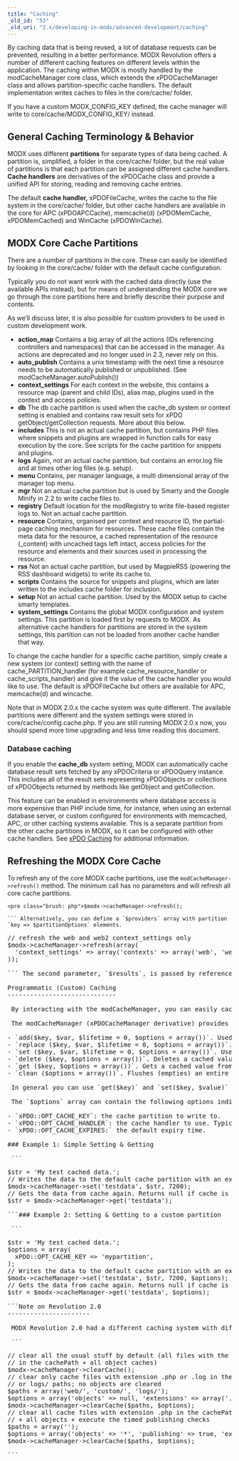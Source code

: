 ```yaml
---
title: "Caching"
_old_id: "53"
_old_uri: "2.x/developing-in-modx/advanced-development/caching"
---
```


 By caching data that is being reused, a lot of database requests can be prevented, resulting in a better performance. MODX Revolution offers a number of different caching features on different levels within the application. The caching within MODX is mostly handled by the modCacheManager core class, which extends the xPDOCacheManager class and allows partition-specific cache handlers. The default implementation writes caches to files in the core/cache/ folder.

 If you have a custom MODX\_CONFIG\_KEY defined, the cache manager will write to core/cache/MODX\_CONFIG\_KEY/ instead.

General Caching Terminology & Behavior
--------------------------------------

 MODX uses different **partitions** for separate types of data being cached. A partition is, simplified, a folder in the core/cache/ folder, but the real value of partitions is that each partition can be assigned different cache handlers. **Cache handlers** are derivatives of the xPDOCache class and provide a unified API for storing, reading and removing cache entries.

 The default **cache handler,** xPDOFileCache, writes the cache to the file system in the core/cache/ folder, but other cache handlers are available in the core for APC (xPDOAPCCache), memcache(d) (xPDOMemCache, xPDOMemCached) and WinCache (xPDOWinCache).

MODX Core Cache Partitions
--------------------------

 There are a number of partitions in the core. These can easily be identified by looking in the core/cache/ folder with the default cache configuration.

 Typically you do not want work with the cached data directly (use the available APIs instead), but for means of understanding the MODX core we go through the core partitions here and briefly describe their purpose and contents.

 As we’ll discuss later, it is also possible for custom providers to be used in custom development work.

- **action\_map** Contains a big array of all the actions (IDs referencing controllers and namespaces) that can be accessed in the manager. As actions are deprecated and no longer used in 2.3, never rely on this.
- **auto\_publish** Contains a unix timestamp with the next time a resource needs to be automatically published or unpublished. (See modCacheManager.autoPublish())
- **context\_settings** For each context in the website, this contains a resource map (parent and child IDs), alias map, plugins used in the context and access policies.
- **db** The db cache partition is used when the cache\_db system or context setting is enabled and contains raw result sets for xPDO getObject/getCollection requests. More about this below.
- **includes** This is not an actual cache partition, but contains PHP files where snippets and plugins are wrapped in function calls for easy execution by the core. See scripts for the cache partition for snippets and plugins.
- **logs** Again, not an actual cache partition, but contains an error.log file and at times other log files (e.g. setup).
- **menu** Contains, per manager language, a multi dimensional array of the manager top menu.
- **mgr** Not an actual cache partition but is used by Smarty and the Google Minify in 2.2 to write cache files to.
- **registry** Default location for the modRegistry to write file-based register logs to. Not an actual cache partition.
- **resource** Contains, organised per context and resource ID, the partial-page caching mechanism for resources. These cache files contain the meta data for the resource, a cached representation of the resource (\_content) with uncached tags left intact, access policies for the resource and elements and their sources used in processing the resource.
- **rss** Not an actual cache partition, but used by MagpieRSS (powering the RSS dashboard widgets) to write its cache to.
- **scripts** Contains the source for snippets and plugins, which are later written to the includes cache folder for inclusion.
- **setup** Not an actual cache partition. Used by the MODX setup to cache smarty templates.
- **system\_settings** Contains the global MODX configuration and system settings. This partition is loaded first by requests to MODX. As alternative cache handlers for partitions are stored in the system settings, this partition can not be loaded from another cache handler that way.

 To change the cache handler for a specific cache partition, simply create a new system (or context) setting with the name of cache\_PARTITION\_handler (for example cache\_resource\_handler or cache\_scripts\_handler) and give it the value of the cache handler you would like to use. The default is xPDOFileCache but others are available for APC, memcache(d) and wincache.

 Note that in MODX 2.0.x the cache system was quite different. The available partitions were different and the system settings were stored in core/cache/config.cache.php. If you are still running MODX 2.0.x now, you should spend more time upgrading and less time reading this document.

### Database caching

 If you enable the **cache\_db** system setting, MODX can automatically cache database result sets fetched by any xPDOCriteria or xPDOQuery instance. This includes all of the result sets representing xPDOObjects or collections of xPDOObjects returned by methods like getObject and getCollection.

 This feature can be enabled in environments where database access is more expensive than PHP include time, for instance, when using an external database server, or custom configured for environments with memcached, APC, or other caching systems available. This is a separate partition from the other cache partitions in MODX, so it can be configured with other cache handlers. See [xPDO Caching](display/xPDO20/Caching) for additional information.

Refreshing the MODX Core Cache
------------------------------

 To refresh any of the core MODX cache partitions, use the `modCacheManager->refresh()` method. The minimum call has no parameters and will refresh all core cache partitions.

 ```
<pre class="brush: php">$modx->cacheManager->refresh();

``` Alternatively, you can define a `$providers` array with partition `key => $partitionOptions` elements.

 ```
<pre class="brush: php">// refresh the web and web2 context_settings only
$modx->cacheManager->refresh(array(
  'context_settings' => array('contexts' => array('web', 'web2')
));

``` The second parameter, `$results`, is passed by reference and will contain the results of each of the cache partitions. Depending on the partition, this can be a boolean or an array with more information from the result of refreshing the specific partition. The function itself returns a boolean indicating if any of the partitions returned a boolean false.

Programmatic (Custom) Caching
-----------------------------

 By interacting with the modCacheManager, you can easily cache any type of data. There are several useful features for you to use in maintaining a valid cache. By using the modCacheManager with a custom partition (though not required), users of your code can change the cache handler and store the data in a memcached, APC or WinCache instance instead of the default file based cache.

 The modCacheManager (xPDOCacheManager derivative) provides the following useful methods:

- `add($key, $var, $lifetime = 0, $options = array())`. Used for adding a value to the cache, but only if it does not yet exist or has expired.
- `replace ($key, $var, $lifetime = 0, $options = array())`. Used for replacing an existing cached value with a different one.
- `set ($key, $var, $lifetime = 0, $options = array())`. Used for setting a value in the cache no matter if it exists already (gets overwritten) or not (gets added).
- `delete ($key, $options = array())`. Deletes a cached value from the cache.
- `get ($key, $options = array())`. Gets a cached value from the cache.
- `clean ($options = array())`. Flushes (empties) an entire cache provider. Make sure to define the xPDO::OPT\_CACHE\_KEY in the options array.

 In general you can use `get($key)` and `set($key, $value)` to retrieve and set values respectively, but the additional methods provide additional control over the way data is manipulated.

 The `$options` array can contain the following options indicating the cache partition to write to, the cache handler to use and the default expiry time.

- `xPDO::OPT_CACHE_KEY`: the cache partition to write to.
- `xPDO::OPT_CACHE_HANDLER`: the cache handler to use. Typically you shouldn’t hardcode this and instead let the specific implementation handle the cache handler via system settings (ie cache\_PARTITION\_handler system setting).
- `xPDO::OPT_CACHE_EXPIRES:` the default expiry time.

### Example 1: Simple Setting & Getting

 ```
<pre class="brush: php">$str = 'My test cached data.';
// Writes the data to the default cache partition with an expiry time of 2 hours.
$modx->cacheManager->set('testdata', $str, 7200);
// Gets the data from cache again. Returns null if cache is not available or expired.
$str = $modx->cacheManager->get('testdata');

```### Example 2: Setting & Getting to a custom partition

 ```
<pre class="brush: php">$str = 'My test cached data.';
$options = array(
  xPDO::OPT_CACHE_KEY => 'mypartition',
);
// Writes the data to the default cache partition with an expiry time of 2 hours.
$modx->cacheManager->set('testdata', $str, 7200, $options);
// Gets the data from cache again. Returns null if cache is not available or expired.
$str = $modx->cacheManager->get('testdata', $options);

```Note on Revolution 2.0
----------------------

 MODX Revolution 2.0 had a different caching system with different partitions. To clear the cache in 2.0, you would use the clearCache() method that has been deprecated since 2.1. It's better to upgrade to the latest version than to continue using 2.0.

 ```
<pre class="brush: php">// clear all the usual stuff by default (all files with the extension .cache.php
// in the cachePath + all object caches)
$modx->cacheManager->clearCache();
// clear only cache files with extension .php or .log in the web/ custom/
// or logs/ paths; no objects are cleared
$paths = array('web/', 'custom/', 'logs/');
$options = array('objects' => null, 'extensions' => array('.php', '.log'));
$modx->cacheManager->clearCache($paths, $options);
// clear all cache files with extension .php in the cachePath
// + all objects + execute the timed publishing checks
$paths = array('');
$options = array('objects' => '*', 'publishing' => true, 'extensions' => array('.php'));
$modx->cacheManager->clearCache($paths, $options);

```